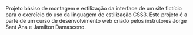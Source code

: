 Projeto básiso de montagem e estilização da interface de um site fictício para o exercício do uso da linguagem de estilização CSS3. Este projeto é a parte de um curso de desenvolvimento web criado pelos instrutores Jorge Sant Ana e Jamilton Damasceno.
